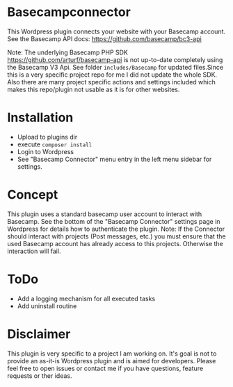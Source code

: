 # Basecampconnector
 
This Wordpress plugin connects your website with your Basecamp account. 
See the Basecamp API docs: https://github.com/basecamp/bc3-api

Note: The underlying Basecamp PHP SDK https://github.com/arturf/basecamp-api is not up-to-date completely using the Basecamp V3 Api. See folder `includes/Basecamp` for updated files.Since this is a very specific project repo for me I did not update the whole SDK. Also there are many project specific actions and settings included which makes this repo/plugin not usable as it is for other websites.


# Installation
- Upload to plugins dir
- execute `composer install`
- Login to Wordpress
- See "Basecamp Connector" menu entry in the left menu sidebar for settings.


# Concept
This plugin uses a standard basecamp user account to interact with Basecamp. See the bottom of the "Basecamp Connector" settings page in Wordpress for details how to authenticate the plugin.
Note: If the Connector should interact with projects (Post messages, etc.) you must ensure that the used Basecamp account has already access to this projects. Otherwise the interaction will fail.

# ToDo
- Add a logging mechanism for all executed tasks
- Add uninstall routine

# Disclaimer
This plugin is very specific to a project I am working on. It's goal is not to provide an as-it-is Wordpress plugin and is aimed for developers. Please feel free to open issues or contact me if you have questions, feature requests or ther ideas.